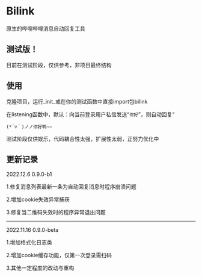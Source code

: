 # Bilink

原生的哔哩哔哩消息自动回复工具

## 测试版！

目前在测试阶段，仅供参考，非项目最终结构

## 使用

克隆项目，运行_init_或在你的测试函数中直接import包bilink

在listening函数中，默认：向当前登录用户私信发送“`你好`”，则自动回复“

`(*´▽｀)ノノ你好鸭~~`

测试阶段仅供娱乐，代码耦合性太强，扩展性太弱，正努力优化中

## 更新记录

2022.12.6 0.9.0-b1

1.修复消息列表最新一条为自动回复消息时程序崩溃问题

2.增加cookie失效异常捕获

3.修复当二维码失效时的程序异常退出问题

---------------------

2022.11.16 0.9.0-beta

1.增加格式化日志类

2.增加cookie缓存功能，仅第一次登录需扫码

3.其他一定程度的改动与重构
